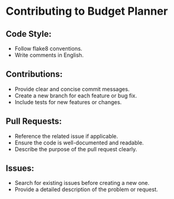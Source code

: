 # Contributing to Budget Planner

## Code Style:
- Follow flake8 conventions.
- Write comments in English.

## Contributions:
- Provide clear and concise commit messages.
- Create a new branch for each feature or bug fix.
- Include tests for new features or changes.

## Pull Requests:
- Reference the related issue if applicable.
- Ensure the code is well-documented and readable.
- Describe the purpose of the pull request clearly.

## Issues:
- Search for existing issues before creating a new one.
- Provide a detailed description of the problem or request.